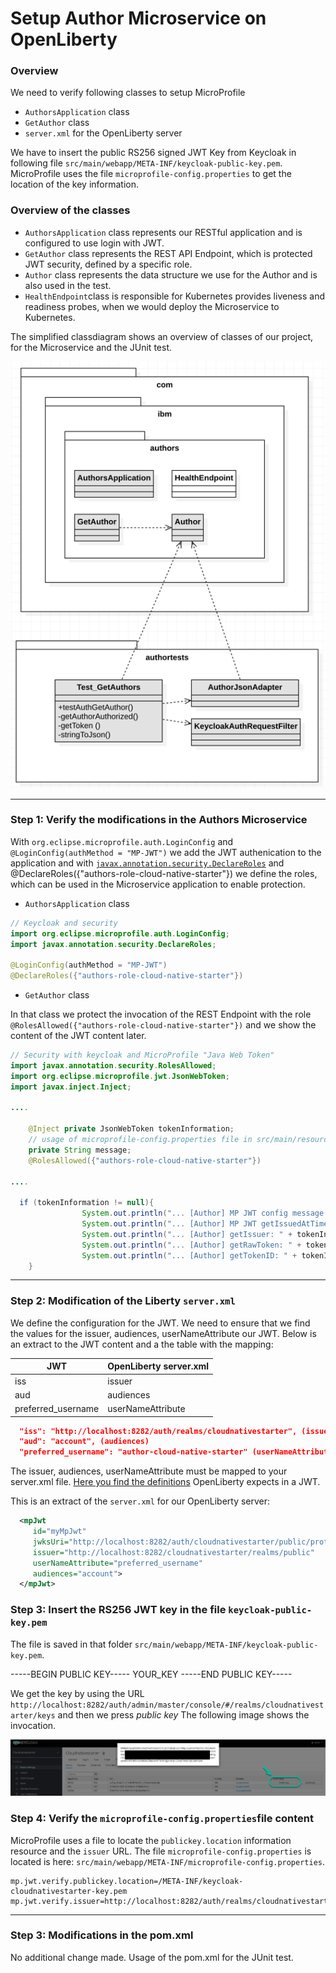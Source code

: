 # Setup Author Microservice on OpenLiberty

### Overview

We need to verify following classes to setup MicroProfile 

* `AuthorsApplication` class
* `GetAuthor` class
* `server.xml` for the OpenLiberty server

We have to insert the public RS256 signed JWT Key from Keycloak  in following file `src/main/webapp/META-INF/keycloak-public-key.pem`.
MicroProfile uses the file `microprofile-config.properties` to get the location of the key information.

### Overview of the classes

* `AuthorsApplication` class represents our RESTful application and is configured to use login with JWT.
* `GetAuthor` class represents the REST API Endpoint, which is protected JWT security, defined by a specific role.
* `Author` class represents the data structure we use for the Author and is also used in the test.
* `HealthEndpoint`class is responsible for Kubernetes provides liveness and readiness probes, when we would deploy the Microservice to Kubernetes.

The simplified classdiagram shows an overview of classes of our project, for the Microservice and the JUnit test.

![](../../images/uml-classes.png)

---

### Step 1: Verify the modifications in the Authors Microservice

With `org.eclipse.microprofile.auth.LoginConfig` and `@LoginConfig(authMethod = "MP-JWT")` we add the JWT authenication to the application and with [`javax.annotation.security.DeclareRoles`](https://docs.oracle.com/cd/E19798-01/821-1841/gjgcq/index.html) and @DeclareRoles({"authors-role-cloud-native-starter"}) we define the roles, which can be used in the Microservice application to enable protection.

* `AuthorsApplication` class

```java
// Keycloak and security
import org.eclipse.microprofile.auth.LoginConfig;
import javax.annotation.security.DeclareRoles;

@LoginConfig(authMethod = "MP-JWT")
@DeclareRoles({"authors-role-cloud-native-starter"})
```

* `GetAuthor` class

In that class we protect the invocation of the REST Endpoint with the role `@RolesAllowed({"authors-role-cloud-native-starter"})` and we show the content of the JWT content later.

```java
// Security with keycloak and MicroProfile "Java Web Token"
import javax.annotation.security.RolesAllowed;
import org.eclipse.microprofile.jwt.JsonWebToken;
import javax.inject.Inject;

....

	@Inject private JsonWebToken tokenInformation;
	// usage of microprofile-config.properties file in src/main/resources/META-INF
	private String message;
    @RolesAllowed({"authors-role-cloud-native-starter"})
  
....
  
  if (tokenInformation != null){
				System.out.println("... [Author] MP JWT config message: " + message );
				System.out.println("... [Author] MP JWT getIssuedAtTime " + tokenInformation.getIssuedAtTime() );
				System.out.println("... [Author] getIssuer: " + tokenInformation.getIssuer());
				System.out.println("... [Author] getRawToken: " + tokenInformation.getRawToken());
				System.out.println("... [Author] getTokenID: " + tokenInformation.getTokenID());
	}
```

---

### Step 2: Modification of the Liberty `server.xml`

We define the configuration for the JWT.
We need to ensure that we find the values for the issuer, audiences, userNameAttribute our JWT. Below is an extract to the JWT content and a the table with the mapping:

|  JWT | OpenLiberty server.xml  |
| - | - |
| iss | issuer |
| aud | audiences |
| preferred_username | userNameAttribute |

```json
  "iss": "http://localhost:8282/auth/realms/cloudnativestarter", (issuer)
  "aud": "account", (audiences)
  "preferred_username": "author-cloud-native-starter" (userNameAttribute)
```

The issuer, audiences, userNameAttribute must be mapped to your server.xml file. [Here you find the definitions](https://openliberty.io/docs/ref/config/mpJwt.html) OpenLiberty expects in a JWT.

This is an extract of the `server.xml` for our OpenLiberty server:

```xml
  <mpJwt
     id="myMpJwt"
     jwksUri="http://localhost:8282/auth/cloudnativestarter/public/protocol/openid-connect/certs"
     issuer="http://localhost:8282/cloudnativestarter/realms/public"
     userNameAttribute="preferred_username"
     audiences="account">
  </mpJwt>
```

### Step 3: Insert the RS256 JWT key in the file `keycloak-public-key.pem` 

The file is saved in that folder `src/main/webapp/META-INF/keycloak-public-key.pem`.

-----BEGIN PUBLIC KEY-----
YOUR_KEY
-----END PUBLIC KEY-----

We get the key by using the URL `http://localhost:8282/auth/admin/master/console/#/realms/cloudnativestarter/keys` and then we press _public key_ The following image shows the invocation.

![](../../images/liberty-setup-01.png)

### Step 4: Verify the `microprofile-config.properties`file content 

MicroProfile uses a file to locate the `publickey.location` information resource and the `issuer` URL. The file `microprofile-config.properties` is located is here: `src/main/webapp/META-INF/microprofile-config.properties`.

```
mp.jwt.verify.publickey.location=/META-INF/keycloak-cloudnativestarter-key.pem
mp.jwt.verify.issuer=http://localhost:8282/auth/realms/cloudnativestarter
```

---

### Step 3: Modifications in the pom.xml

No additional change made. 
Usage of the pom.xml for the JUnit test.